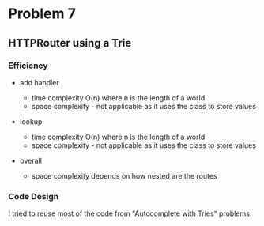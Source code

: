 # Problem 7
## HTTPRouter using a Trie

### Efficiency

- add handler
    - time complexity O(n) where n is the length of a world
    - space complexity - not applicable as it uses the class to store values

- lookup
    - time complexity O(n) where n is the length of a world
    - space complexity - not applicable as it uses the class to store values

- overall
    - space complexity depends on how nested are the routes

### Code Design

I tried to reuse most of the code from "Autocomplete with Tries" problems.